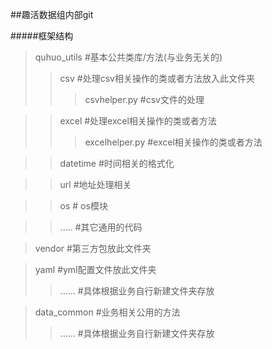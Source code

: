 ##趣活数据组内部git

#####框架结构

>quhuo_utils #基本公共类库/方法(与业务无关的)  
> >csv #处理csv相关操作的类或者方法放入此文件夹  
> > >csvhelper.py  #csv文件的处理  

> >excel #处理excel相关操作的类或者方法 
> > >excelhelper.py #excel相关操作的类或者方法  
 
> >datetime #时间相关的格式化  

> >url #地址处理相关  

> >os # os模块  

> >..... #其它通用的代码  

>vendor #第三方包放此文件夹  

>yaml #yml配置文件放此文件夹
> >...... #具体根据业务自行新建文件夹存放  

>data_common #业务相关公用的方法
> >...... #具体根据业务自行新建文件夹存放